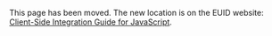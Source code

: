 This page has been moved. The new location is on the EUID website: [Client-Side Integration Guide for JavaScript](https://euid.eu/docs/guides/publisher-client-side).
